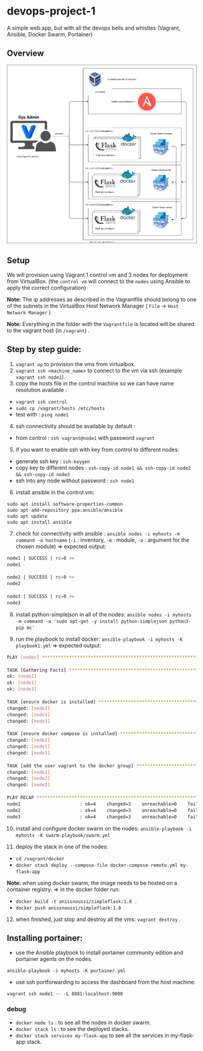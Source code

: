 # devops-project-1

A simple web app, but with all the devops bells and whistles (Vagrant, Ansible, Docker Swarm, Portainer)

## Overview

![Architecture Description](./overview.drawio.svg)

## Setup

We will provision using Vagrant 1 control vm and 3 nodes for deployment from VirtualBox.
(the `control vm` will connect to the `nodes` using Ansible to apply the correct configuration)

**Note:** The ip addresses as described in the Vagrantfile should belong to one of the subnets in the VirtualBox Host Network Manager ( `File` -> `Host Network Manager` )

**Note:** Everything in the folder with the `Vagrantfile` is located will be shared to the vagrant host (in `/vagrant`) .

## Step by step guide:

1. `vagrant up` to provision the vms from virtualbox.
2. `vagrant ssh <machine_name>` to connect to the vm via ssh (example `vagrant ssh node1`).
3. copy the hosts file in the control machine so we can have name resolution available :

- `vagrant ssh control`
- `sudo cp /vagrant/hosts /etc/hosts`
- test with : `ping node1`

4. ssh connectivity should be available by default :

- from control : `ssh vagrant@node1` with password `vagrant`

5. if you want to enable ssh with key from control to different nodes:

- generate ssh key : `ssh-keygen`
- copy key to different nodes : `ssh-copy-id node1 && ssh-copy-id node2 && ssh-copy-id node3`
- ssh into any node without password : `ssh node1`

6. install ansible in the control vm:

```
sudo apt install software-properties-common
sudo apt-add-repository ppa:ansible/ansible
sudo apt update
sudo apt install ansible
```

7. check for connectivity with ansible : `ansible nodes -i myhosts -m command -a hostname` (`-i` : inventory, `-m` : module, `-a` : argument for the chosen module)
   => expected output:

```bash
node1 | SUCCESS | rc=0 >>
node1

node2 | SUCCESS | rc=0 >>
node2

node3 | SUCCESS | rc=0 >>
node3

```

8. install python-simplejson in all of the nodes:
   `ansible nodes -i myhosts -m command -a 'sudo apt-get -y install python-simplejson python3-pip mc'`

9. run the playbook to install docker: `ansible-playbook -i myhosts -K playbook1.yml`
   => expected output:

```bash
PLAY [nodes] **********************************************************************************************************************************************************************

TASK [Gathering Facts] ************************************************************************************************************************************************************
ok: [node2]
ok: [node1]
ok: [node3]

TASK [ensure docker is installed] *************************************************************************************************************************************************
changed: [node2]
changed: [node1]
changed: [node3]

TASK [ensure docker compose is installed] *****************************************************************************************************************************************
changed: [node2]
changed: [node1]
changed: [node3]

TASK [add the user vagrant to the docker group] ***********************************************************************************************************************************
changed: [node1]
changed: [node2]
changed: [node3]

PLAY RECAP ************************************************************************************************************************************************************************
node1                      : ok=4    changed=3    unreachable=0    failed=0
node2                      : ok=4    changed=3    unreachable=0    failed=0
node3                      : ok=4    changed=3    unreachable=0    failed=0
```

10. install and configure docker swarm on the nodes: `ansible-playbook -i myhosts -K swarm-playbook/swarm.yml`

11. deploy the stack in one of the nodes:

- `cd /vagrant/docker`
- `docker stack deploy --compose-file docker-compose-remote.yml my-flask-app`

**Note:** when using docker swarm, the image needs to be hosted on a container registry.
=> in the docker folder run:

- `docker build -t anissnoussi/simpleflask:1.0 .`
- `docker push anissnoussi/simpleflask:1.0`

12. when finished, just stop and destroy all the vms: `vagrant destroy` .

## Installing portainer:

- use the Ansible playbook to install portainer community edition and portainer agents on the nodes.

```
ansible-playbook -i myhosts -K portainer.yml
```

- use ssh portforwarding to access the dashboard from the host machine:

```
vagrant ssh node1 -- -L 8081:localhost:9000
```

### debug

- `docker node ls` : to see all the nodes in docker swarm.
- `docker stack ls` : to see the deployed stacks.
- `docker stack services my-flask-app` to see all the services in my-flask-app stack.
